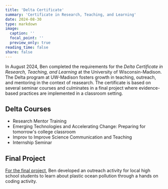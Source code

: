 ```yaml
---
title: 'Delta Certificate'
summary: 'Certificate in Research, Teaching, and Learning'
date: 2024-08-30
type: markdown
image:
  caption: ''
  focal_point: ''
  preview_only: true
reading_time: false
share: false
---
```


In August 2024, Ben completed the requirements for the *Delta Certificate in Research, Teaching, and Learning* at the University of Wisconsin-Madison.  The Delta program at UW-Madison fosters growth in teaching, outreach, and mentoring in the context of reasearch.  The certificate is based on several seminar courses and culminates in a final project where evidence-based practices are implemented in a classroom setting.

## Delta Courses
- Research Mentor Training
- Emerging Technologies and Accelerating Change: Preparing for tomorrow's college classroom
- Improv to Improve Science Communication and Teaching
- Internship Seminar

## Final Project
[For the final project](/teaching_and_outreach/delta/), Ben developed an outreach activity for local high school students to learn about plastic ocean pollution through a hands on coding activity.